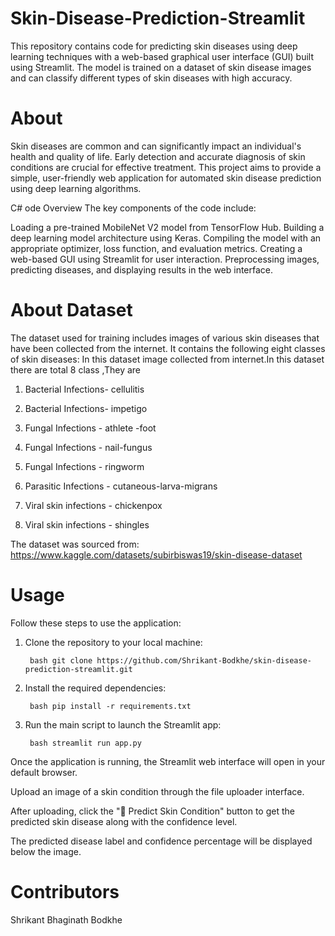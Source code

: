 # Skin-Disease-Prediction-Streamlit
This repository contains code for predicting skin diseases using deep learning techniques with a web-based graphical user interface (GUI) built using Streamlit. The model is trained on a dataset of skin disease images and can classify different types of skin diseases with high accuracy.

# About
Skin diseases are common and can significantly impact an individual's health and quality of life. Early detection and accurate diagnosis of skin conditions are crucial for effective treatment. This project aims to provide a simple, user-friendly web application for automated skin disease prediction using deep learning algorithms.

C# ode Overview
The key components of the code include:

Loading a pre-trained MobileNet V2 model from TensorFlow Hub.
Building a deep learning model architecture using Keras.
Compiling the model with an appropriate optimizer, loss function, and evaluation metrics.
Creating a web-based GUI using Streamlit for user interaction.
Preprocessing images, predicting diseases, and displaying results in the web interface.
# About Dataset
The dataset used for training includes images of various skin diseases that have been collected from the internet. It contains the following eight classes of skin diseases:
In this dataset image collected from internet.In this dataset there are total 8 class ,They are

1.	Bacterial Infections- cellulitis

2.	Bacterial Infections- impetigo

3.	Fungal Infections - athlete -foot

4.	Fungal Infections - nail-fungus

5.	Fungal Infections - ringworm

6.	Parasitic Infections - cutaneous-larva-migrans

7.	Viral skin infections - chickenpox

8.	Viral skin infections - shingles

The dataset was sourced from:
https://www.kaggle.com/datasets/subirbiswas19/skin-disease-dataset

# Usage
Follow these steps to use the application:

1. Clone the repository to your local machine:

        bash git clone https://github.com/Shrikant-Bodkhe/skin-disease-prediction-streamlit.git
2. Install the required dependencies:

        bash pip install -r requirements.txt
3. Run the main script to launch the Streamlit app:

        bash streamlit run app.py

Once the application is running, the Streamlit web interface will open in your default browser.

Upload an image of a skin condition through the file uploader interface.

After uploading, click the "🧠 Predict Skin Condition" button to get the predicted skin disease along with the confidence level.

The predicted disease label and confidence percentage will be displayed below the image.

# Contributors
Shrikant Bhaginath Bodkhe

